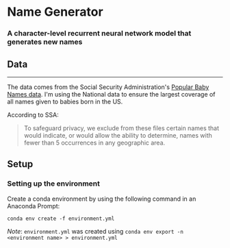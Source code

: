 # Name Generator
### A character-level recurrent neural network model that generates new names


## Data
---
The data comes from the Social Security Administration's [Popular Baby Names data](https://www.ssa.gov/oact/babynames/limits.html). I'm using the National data to ensure the largest coverage of all names given to babies born in the US. 


According to SSA: 
> To safeguard privacy, we exclude from these files certain names that would indicate, or would allow the ability to determine, names with fewer than 5 occurrences in any geographic area.

## Setup
### Setting up the environment
Create a conda environment by using the following command in an Anaconda Prompt:

`conda env create -f environment.yml`

*Note*: `environment.yml` was created using `conda env export -n <environment name> > environment.yml`
